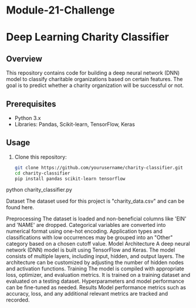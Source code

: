 # Module-21-Challenge
# Deep Learning Charity Classifier

## Overview
This repository contains code for building a deep neural network (DNN) model to classify charitable organizations based on certain features. The goal is to predict whether a charity organization will be successful or not.

## Prerequisites
- Python 3.x
- Libraries: Pandas, Scikit-learn, TensorFlow, Keras

## Usage
1. Clone this repository:
   ```bash
   git clone https://github.com/yourusername/charity-classifier.git
   cd charity-classifier
   pip install pandas scikit-learn tensorflow
python charity_classifier.py

Dataset
The dataset used for this project is "charity_data.csv" and can be found here.

Preprocessing
The dataset is loaded and non-beneficial columns like 'EIN' and 'NAME' are dropped.
Categorical variables are converted into numerical format using one-hot encoding.
Application types and classifications with low occurrences may be grouped into an "Other" category based on a chosen cutoff value.
Model Architecture
A deep neural network (DNN) model is built using TensorFlow and Keras.
The model consists of multiple layers, including input, hidden, and output layers.
The architecture can be customized by adjusting the number of hidden nodes and activation functions.
Training
The model is compiled with appropriate loss, optimizer, and evaluation metrics.
It is trained on a training dataset and evaluated on a testing dataset.
Hyperparameters and model performance can be fine-tuned as needed.
Results
Model performance metrics such as accuracy, loss, and any additional relevant metrics are tracked and recorded.
